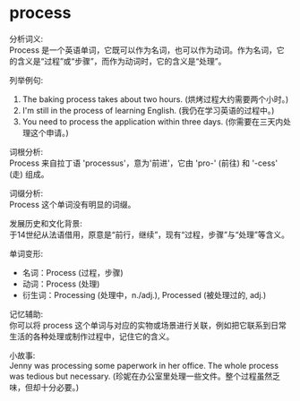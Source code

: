 # process

分析词义:  
Process 是一个英语单词，它既可以作为名词，也可以作为动词。作为名词，它的含义是“过程”或“步骤”，而作为动词时，它的含义是“处理”。

  

列举例句:

  

1.  The baking process takes about two hours. (烘烤过程大约需要两个小时。)
2.  I'm still in the process of learning English. (我仍在学习英语的过程中。)
3.  You need to process the application within three days. (你需要在三天内处理这个申请。)

  

词根分析:  
Process 来自拉丁语 'processus'，意为'前进'，它由 'pro-' (前往) 和 '-cess' (走) 组成。

  

词缀分析:  
Process 这个单词没有明显的词缀。

  

发展历史和文化背景:  
于14世纪从法语借用，原意是“前行，继续”，现有“过程，步骤”与“处理”等含义。

  

单词变形:

  

*   名词：Process (过程，步骤)
*   动词：Process (处理)
*   衍生词：Processing (处理中，n./adj.), Processed (被处理过的, adj.)

  

记忆辅助:  
你可以将 process 这个单词与对应的实物或场景进行关联，例如把它联系到日常生活的各种处理或制作过程中，记住它的含义。

  

小故事:  
Jenny was processing some paperwork in her office. The whole process was tedious but necessary. (珍妮在办公室里处理一些文件。整个过程虽然乏味，但却十分必要。)
